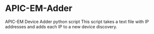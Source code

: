 # APIC-EM-Adder
APIC-EM Device Adder python script
This script takes a text file with IP addresses and adds each IP to a new device discovery.
